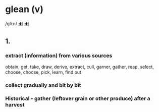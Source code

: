 # glean (v)

/ɡliːn/ [🔊](https://www.oxfordlearnersdictionaries.com/media/english/uk_pron/g/gle/glean/glean__gb_2.mp3) [🔊](https://www.oxfordlearnersdictionaries.com/media/english/us_pron/g/gle/glean/glean__us_1.mp3)

## 1.

### extract (information) from various sources

obtain, get, take, draw, derive, extract, cull, garner, gather, reap, select, choose, choose, pick, learn, find out

### collect gradually and bit by bit

### Historical - gather (leftover grain or other produce) after a harvest